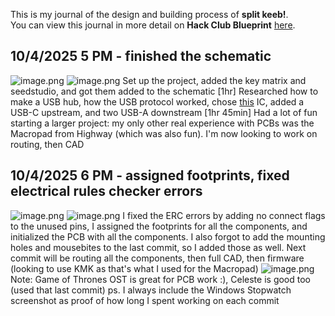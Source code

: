 <!--
  ===================    !!READ THIS NOTICE!!   ====================
  DO NOT edit this file manually. Your changes WILL BE OVERWRITTEN!
  This journal is auto generated and updated by Hack Club Blueprint.
  To edit this file, please edit your journal entries on Blueprint.
  ==================================================================
-->

This is my journal of the design and building process of **split keeb!**.  
You can view this journal in more detail on **Hack Club Blueprint** [here](https://blueprint.hackclub.com/projects/107).


## 10/4/2025 5 PM - finished the schematic  

![image.png](https://blueprint.hackclub.com/user-attachments/blobs/redirect/eyJfcmFpbHMiOnsiZGF0YSI6MzM5LCJwdXIiOiJibG9iX2lkIn19--421bb53f06080beaa43b5df7d3e8110299eba26c/image.png)
![image.png](https://blueprint.hackclub.com/user-attachments/blobs/redirect/eyJfcmFpbHMiOnsiZGF0YSI6MzQwLCJwdXIiOiJibG9iX2lkIn19--8d02e12d96ff1bd974cedaeaf90bf05bf13815ea/image.png)
Set up the project, added the key matrix and seedstudio, and got them added to the schematic [1hr]
Researched how to make a USB hub, how the USB protocol worked, chose [this](https://www.microchip.com/en-us/product/USB2512) IC, added a USB-C upstream, and two USB-A downstream [1hr 45min]
Had a lot of fun starting a larger project: my only other real experience with PCBs was the Macropad from Highway (which was also fun). I'm now looking to work on routing, then CAD  

## 10/4/2025 6 PM - assigned footprints, fixed electrical rules checker errors  

![image.png](https://blueprint.hackclub.com/user-attachments/blobs/redirect/eyJfcmFpbHMiOnsiZGF0YSI6MzQzLCJwdXIiOiJibG9iX2lkIn19--5b7187ca1be7610b04fd1b8a28005d0036b2e6d9/image.png)
![image.png](https://blueprint.hackclub.com/user-attachments/blobs/redirect/eyJfcmFpbHMiOnsiZGF0YSI6MzQ0LCJwdXIiOiJibG9iX2lkIn19--aeab47944c31b7bb3669668964a8b2b1368d3049/image.png)
I fixed the ERC errors by adding no connect flags to the unused pins, I assigned the footprints for all the components, and initialized the PCB with all the components. I also forgot to add the mounting holes and mousebites to the last commit, so I added those as well. Next commit will be routing all the components, then full CAD, then firmware (looking to use KMK as that's what I used for the Macropad)
![image.png](https://blueprint.hackclub.com/user-attachments/blobs/redirect/eyJfcmFpbHMiOnsiZGF0YSI6MzQ1LCJwdXIiOiJibG9iX2lkIn19--3a3362d52c14064c8b5ee036d97afc7efa4371ea/image.png)
Note: Game of Thrones OST is great for PCB work :), Celeste is good too (used that last commit)
ps. I always include the Windows Stopwatch screenshot as proof of how long I spent working on each commit  

